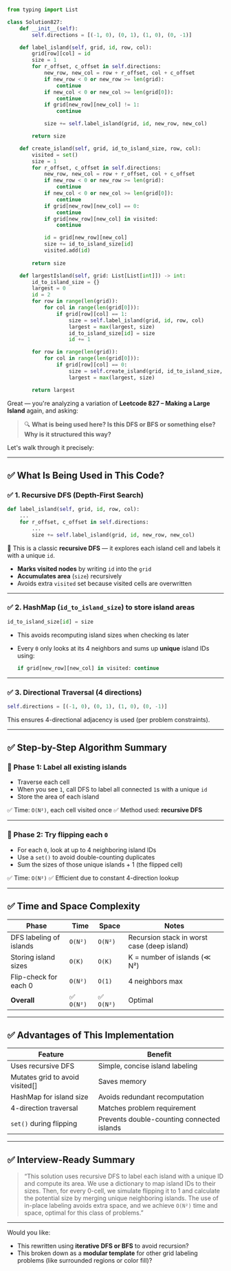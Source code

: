 ```python

from typing import List

class Solution827:
    def __init__(self):
        self.directions = [(-1, 0), (0, 1), (1, 0), (0, -1)]

    def label_island(self, grid, id, row, col):
        grid[row][col] = id
        size = 1
        for r_offset, c_offset in self.directions:
            new_row, new_col = row + r_offset, col + c_offset
            if new_row < 0 or new_row >= len(grid):
                continue
            if new_col < 0 or new_col >= len(grid[0]):
                continue
            if grid[new_row][new_col] != 1:
                continue

            size += self.label_island(grid, id, new_row, new_col)

        return size

    def create_island(self, grid, id_to_island_size, row, col):
        visited = set()
        size = 1
        for r_offset, c_offset in self.directions:
            new_row, new_col = row + r_offset, col + c_offset
            if new_row < 0 or new_row >= len(grid):
                continue
            if new_col < 0 or new_col >= len(grid[0]):
                continue
            if grid[new_row][new_col] == 0:
                continue
            if grid[new_row][new_col] in visited:
                continue

            id = grid[new_row][new_col]
            size += id_to_island_size[id]
            visited.add(id)
        
        return size

    def largestIsland(self, grid: List[List[int]]) -> int:
        id_to_island_size = {}
        largest = 0
        id = 2
        for row in range(len(grid)):
            for col in range(len(grid[0])):
                if grid[row][col] == 1:
                    size = self.label_island(grid, id, row, col)
                    largest = max(largest, size)
                    id_to_island_size[id] = size
                    id += 1

        for row in range(len(grid)):
            for col in range(len(grid[0])):
                if grid[row][col] == 0:
                    size = self.create_island(grid, id_to_island_size, row, col)
                    largest = max(largest, size)

        return largest

```


Great — you're analyzing a variation of **Leetcode 827 – Making a Large Island** again, and asking:

> 🔍 **What is being used here? Is this DFS or BFS or something else? Why is it structured this way?**

Let's walk through it precisely:

---

## ✅ What Is Being Used in This Code?

### ✅ **1. Recursive DFS (Depth-First Search)**

```python
def label_island(self, grid, id, row, col):
    ...
    for r_offset, c_offset in self.directions:
        ...
        size += self.label_island(grid, id, new_row, new_col)
```

🔹 This is a classic **recursive DFS** — it explores each island cell and labels it with a unique `id`.

* **Marks visited nodes** by writing `id` into the `grid`
* **Accumulates area** (`size`) recursively
* Avoids extra `visited` set because visited cells are overwritten

---

### ✅ **2. HashMap (`id_to_island_size`) to store island areas**

```python
id_to_island_size[id] = size
```

* This avoids recomputing island sizes when checking `0`s later
* Every `0` only looks at its 4 neighbors and sums up **unique** island IDs using:

  ```python
  if grid[new_row][new_col] in visited: continue
  ```

---

### ✅ **3. Directional Traversal (4 directions)**

```python
self.directions = [(-1, 0), (0, 1), (1, 0), (0, -1)]
```

This ensures 4-directional adjacency is used (per problem constraints).

---

## ✅ Step-by-Step Algorithm Summary

### 🔹 Phase 1: Label all existing islands

* Traverse each cell
* When you see `1`, call DFS to label all connected `1`s with a unique `id`
* Store the area of each island

✅ Time: `O(N²)`, each cell visited once
✅ Method used: **recursive DFS**

---

### 🔹 Phase 2: Try flipping each `0`

* For each `0`, look at up to 4 neighboring island IDs
* Use a `set()` to avoid double-counting duplicates
* Sum the sizes of those unique islands + 1 (the flipped cell)

✅ Time: `O(N²)`
✅ Efficient due to constant 4-direction lookup

---

## ✅ Time and Space Complexity

| Phase                   | Time      | Space     | Notes                                       |
| ----------------------- | --------- | --------- | ------------------------------------------- |
| DFS labeling of islands | `O(N²)`   | `O(N²)`   | Recursion stack in worst case (deep island) |
| Storing island sizes    | `O(K)`    | `O(K)`    | K = number of islands (≪ N²)                |
| Flip-check for each 0   | `O(N²)`   | `O(1)`    | 4 neighbors max                             |
| **Overall**             | ✅ `O(N²)` | ✅ `O(N²)` | Optimal                                     |

---

## ✅ Advantages of This Implementation

| Feature                          | Benefit                                    |
| -------------------------------- | ------------------------------------------ |
| Uses recursive DFS               | Simple, concise island labeling            |
| Mutates grid to avoid visited\[] | Saves memory                               |
| HashMap for island size          | Avoids redundant recomputation             |
| 4-direction traversal            | Matches problem requirement                |
| `set()` during flipping          | Prevents double-counting connected islands |

---

## ✅ Interview-Ready Summary

> “This solution uses recursive DFS to label each island with a unique ID and compute its area. We use a dictionary to map island IDs to their sizes. Then, for every 0-cell, we simulate flipping it to 1 and calculate the potential size by merging unique neighboring islands. The use of in-place labeling avoids extra space, and we achieve `O(N²)` time and space, optimal for this class of problems.”

---

Would you like:

* This rewritten using **iterative DFS or BFS** to avoid recursion?
* This broken down as a **modular template** for other grid labeling problems (like surrounded regions or color fill)?
